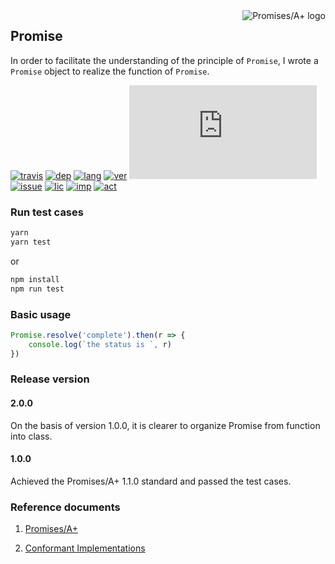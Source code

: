 <a href="https://promisesaplus.com/">
    <img src="https://promisesaplus.com/assets/logo-small.png" alt="Promises/A+ logo"
         title="Promises/A+ 1.1.0 compliant" align="right" />
</a>

## Promise

In order to facilitate the understanding of the principle of `Promise`, I wrote a `Promise` object to realize the function of `Promise`.

[![travis][travis-image]][travis-url]
[![dep][dep-image]][dep-url]
[![lang][lang-image]][lang-url]
[![ver][ver-image]][ver-url]
[![size][size-image]][size-url]
[![issue][issue-image]][issue-url]
[![lic][lic-image]][lic-url]
[![imp][imp-image]][imp-url]
[![act][act-image]][act-url]

[travis-image]: https://img.shields.io/travis/nobdy/promize.svg?style=flat
[travis-url]: https://travis-ci.org/nobdy/promize
[dep-image]: https://img.shields.io/david/nobdy/promize.svg?style=flat
[dep-url]: https://david-dm.org/nobdy/promize
[lang-image]: https://img.shields.io/badge/language-JavaScript-43853d.svg
[lang-url]: https://img.shields.io/badge/language-JavaScript-43853d.svg
[ver-image]: https://img.shields.io/github/package-json/v/nobdy/promize
[ver-url]: https://github.com/nobdy/promize
[size-image]: https://img.shields.io/github/size/nobdy/promize/promise.js
[size-url]: https://github.com/nobdy/promize
[issue-image]: https://img.shields.io/github/issues/nobdy/promize
[issue-url]: https://github.com/nobdy/promize/issues
[lic-image]: https://img.shields.io/github/license/nobdy/promize
[lic-url]: https://github.com/nobdy/promize/blob/master/LICENSE
[imp-image]: https://img.shields.io/github/package-json/implements/nobdy/promize
[imp-url]: https://github.com/nobdy/promize
[act-image]: https://img.shields.io/github/last-commit/nobdy/promize
[act-url]: https://github.com/nobdy/promize/graphs/commit-activity
[fork-image]: https://img.shields.io/github/forks/nobdy/promize?label=Fork&style=social
[fork-url]: https://github.com/nobdy/promize/network/members
[star-image]: https://img.shields.io/github/stars/nobdy/promize?style=social
[star-url]: https://github.com/nobdy/promize/stargazers


### Run test cases

```bash
yarn
yarn test
```

or

```bash
npm install
npm run test
```

### Basic usage

```javascript
Promise.resolve('complete').then(r => {
    console.log(`the status is `, r)
})
```

### Release version

#### 2.0.0

On the basis of version 1.0.0, it is clearer to organize Promise from function into class.

#### 1.0.0

Achieved the Promises/A+ 1.1.0 standard and passed the test cases.

### Reference documents

1. [Promises/A+](https://promisesaplus.com/)

1. [Conformant Implementations](https://promisesaplus.com/implementations)
